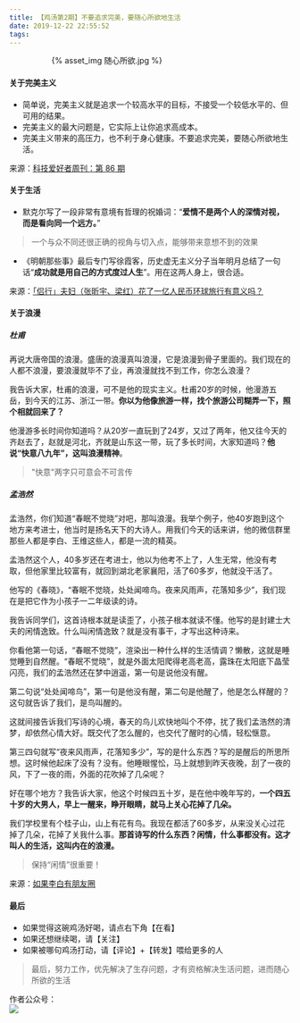```yaml
---
title: 【鸡汤第2期】不要追求完美，要随心所欲地生活
date: 2019-12-22 22:55:52
tags:
---
```


<div style="width:70%;margin:auto">
{% asset_img 随心所欲.jpg %}
</div>

#### 关于完美主义
- 简单说，完美主义就是追求一个较高水平的目标，不接受一个较低水平的、但可用的结果。
- 完美主义的最大问题是，它实际上让你追求高成本。
- 完美主义带来的高压力，也不利于身心健康。不要追求完美，要随心所欲地生活。

来源：[科技爱好者周刊：第 86 期](https://mp.weixin.qq.com/s/PpqGyGL1Cv2ko5j-p8WyNQ)


#### 关于生活
- 默克尔写了一段非常有意境有哲理的祝婚词：“**爱情不是两个人的深情对视，而是看向同一个远方。**”
> 一个与众不同还很正确的视角与切入点，能够带来意想不到的效果
- 《明朝那些事》最后专门写徐霞客，历史虚无主义分子当年明月总结了一句话“**成功就是用自己的方式度过人生**”。用在这两人身上，很合适。

来源：[「侣行」夫妇（张昕宇、梁红）花了一亿人民币环球旅行有意义吗？](https://www.zhihu.com/question/290565048/answer/473153403)

#### 关于浪漫
##### 杜甫
再说大唐帝国的浪漫。盛唐的浪漫真叫浪漫，它是浪漫到骨子里面的。我们现在的人都不浪漫，要浪漫就毕不了业，再浪漫就找不到工作，你怎么浪漫？

我告诉大家，杜甫的浪漫，可不是他的现实主义。杜甫20岁的时候，他漫游五岳，到今天的江苏、浙江一带。**你以为他像旅游一样，找个旅游公司糊弄一下，照个相就回来了？**

他漫游多长时间你知道吗？从20岁一直玩到了24岁，又过了两年，他又往今天的齐赵去了，赵就是河北，齐就是山东这一带，玩了多长时间，大家知道吗？**他说“快意八九年”，这叫浪漫精神**。
> "快意"两字只可意会不可言传

##### 孟浩然
孟浩然，你们知道“春眠不觉晓”对吧，那叫浪漫。我举个例子，他40岁跑到这个地方来考进士，他当时是扬名天下的大诗人。用我们今天的话来讲，他的微信群里那些人都是李白、王维这些人，都是一流的精英。

孟浩然这个人，40多岁还在考进士，他以为他考不上了，人生无常，他没有考取，但他家里比较富有，就回到湖北老家襄阳，活了60多岁，他就没干活了。

他写的《春晓》，“春眠不觉晓，处处闻啼鸟。夜来风雨声，花落知多少”，我们现在是把它作为小孩子一二年级读的诗。

我告诉同学们，这首诗根本就是读歪了，小孩子根本就读不懂。他写的是封建士大夫的闲情逸致。什么叫闲情逸致？就是没有事干，才写出这种诗来。

你看他第一句话，“春眠不觉晓”，渲染出一种什么样的生活情调？懒散，这就是睡觉睡到自然醒。“春眠不觉晓”，就是外面太阳爬得老高老高，露珠在太阳底下晶莹闪亮，我们的孟浩然还在梦中逍遥，第一句是说他没有醒。

第二句说“处处闻啼鸟”，第一句是他没有醒，第二句是他醒了，他是怎么样醒的？这句就告诉了我们，是鸟叫醒的。

这就间接告诉我们写诗的心境，春天的鸟儿欢快地叫个不停，扰了我们孟浩然的清梦，却依然心情大好。既交代了怎么醒的，也交代了醒时的心情，轻松惬意。

第三四句就写“夜来风雨声，花落知多少”，写的是什么东西？写的是醒后的所思所想。这时候他起床了没有？没有。他睡眼惺忪，马上就想到昨天夜晚，刮了一夜的风，下了一夜的雨，外面的花吹掉了几朵呢？

好在哪个地方？我告诉大家，他这个时候四五十岁，是在他中晚年写的，**一个四五十岁的大男人，早上一醒来，睁开眼睛，就马上关心花掉了几朵。**

我们学校里有个桂子山，山上有花有鸟。我现在都活了60多岁，从来没关心过花掉了几朵，花掉了关我什么事。**那首诗写的什么东西？闲情，什么事都没有。这才叫人的生活，这叫内在的浪漫。**
> 保持“闲情”很重要！

来源：[如果李白有朋友圈](https://mp.weixin.qq.com/s/fi61w6_trYooEUmlhsGB6w)

#### 最后  
- 如果觉得这碗鸡汤好喝，请点右下角【在看】
- 如果还想继续喝，请【关注】
- 如果被哪句鸡汤打动，请【评论】+【转发】喂给更多的人


> 最后，努力工作，优先解决了生存问题，才有资格解决生活问题，进而随心所欲的生活

作者公众号：  
<img src='http://muchstudy.com/2019/11/10/%E4%B8%80%E6%96%87%E6%90%9E%E5%AE%9AJS%E5%BC%82%E5%B8%B8%E6%8D%95%E8%8E%B7/YIYING.jpg'>
